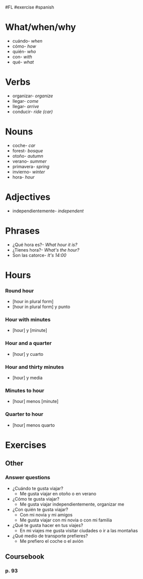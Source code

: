 #FL #exercise #spanish 

# What/when/why
- cuándo- *when*
- cómo- *how*
- quién- *who*
- con- *with*
- qué- *what*

# Verbs
- organizar- *organize*
- llegar- *come*
- llegar- *arrive*
- conducir- *ride (car)*

# Nouns
- coche- *car*
- forest- *bosque*
- otoño- *autumn*
- verano- *summer*
- primavera- *spring*
- invierno- *winter*
- hora- *hour*

# Adjectives
- independientemente- *independent*

# Phrases
- ¿Qué hora es?- *What hour it is?*
- ¿Tienes hora?- *What's the hour?*
- Son las catorce- *It's 14:00*

# Hours
### Round hour
- \[hour in plural form]
- \[hour in plural form] y punto

### Hour with minutes
- \[hour] y \[minute]

### Hour and a quarter
- \[hour] y cuarto

### Hour and thirty minutes
- \[hour] y media

### Minutes to hour
- \[hour] menos \[minute]

### Quarter to hour
- \[hour] menos quarto

# Exercises
## Other
### Answer questions
- ¿Cuándo te gusta viajar?
	- Me gusta viajar en otoño o en verano
- ¿Cómo te gusta viajar?
	- Me gusta viajar independientemente, organizar me
- ¿Con quién te gusta viajar?
	- Con mi novia y mi amigos
	- Me gusta viajar con mi novia o con mi familia
- ¿Qué te gusta hacer en tus viajes?
	- En mi viajes me gusta visitar ciudades o ir a las montañas
- ¿Qué medio de transporte prefieres?
	- Me prefiero el coche o el avión

## Coursebook
### p. 93
